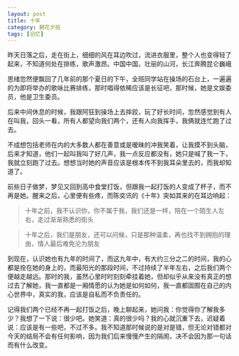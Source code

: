 ```yaml
---
layout: post
title: 十年
category: 朝花夕拾
tags: [记忆]
---
```


昨天日落之后，走在街上，细细的风在耳边吹过，流进衣服里，整个人也变得轻了起来，不知道何处在排练，歌声激昂。中国中国，壮丽的山河，长江奔腾昆仑巍峨

思绪忽然便飘回了几年前的那个夏日的下午，全班同学站在操场的石台上，一遍遍的为即将举办的歌咏比赛排练，那时唱得依稀应该是长征吧，那时候，她是文娱委员，他是卫生委员。

后来中间休息的时候，我跟阿狂到操场上去摔跤，玩了好长时间，忽然感觉到有人在叫我，回头一看，所有人都望向我们两个，还有人向我挥手，我俩就连忙跑了过去。

不成想包括老师在内的大多数人都在善意或是暧昧的冲我笑着，让我摸不到头脑，后来才知道，他们一起叫我叫了好几声，我一点反应都没有，她只是喊了我一下，我就立刻跑了过去。想想当时她的声音应该是根本传不到我耳朵里去的，而我却知道了。

前些日子做梦，梦见又回到高中食堂打饭，但跟我一起打饭的人变成了杯子，而不再是她。醒来之后，心里便有些疼，而陈奕讯的《十年》突如其来的在耳边响起：
>十年之前，我不认识你，你不属于我，我们还是一样，陪在一个陌生人左右，走过渐渐熟悉的街头

>十年之后，我们是朋友，还可以问候，只是那种温柔，再也找不到拥抱的理由，情人最后难免沦为朋友

到现在，认识她也有九年的时间了，而这九年中，有大约三分之二的时间，我的心都是拴在她的身上的，而最阳光的那段时间，不过持续了半年左右，之后我们两个便越走越远。那时的我，虽然心里时时刻刻牵挂着她，但却似乎从来没有真正的想过去了解她，我一直都是一厢情愿的认为她是如何如何，我一直都固囿在自己的内心世界中，真实的我，应该是自私而不负责任的。

记得我们两个已经不再一起打饭之后，晚上聊起来，她问我：你觉得你了解我多少？我想了一下说：很少吧。她笑道：真的很少吗？我的心就沉重下去，迟疑着说：应该是有一些吧，不过不多。我不知道那时候说的是对是错，但无论对错都对今天的结局不会有任何影响，因为我们后来慢慢产生的隔阂，决不会因为那一句话而有什么改变。

	 